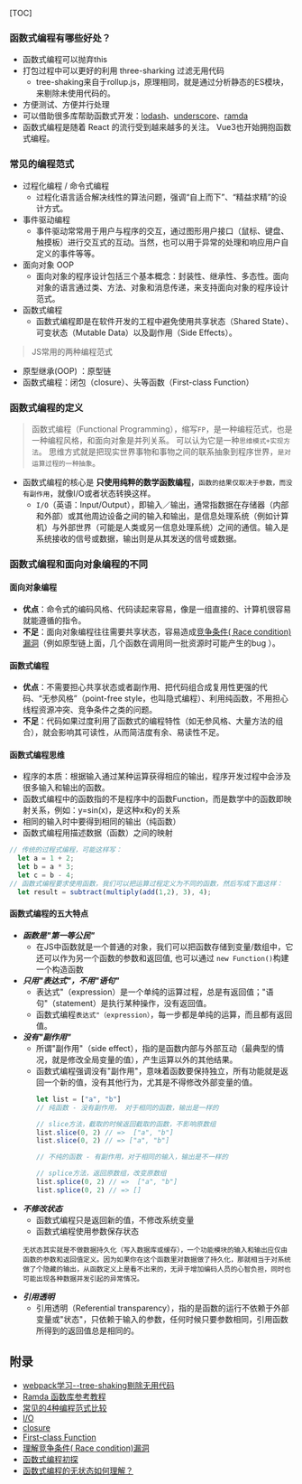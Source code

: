 [TOC]

<!-- 什么是函数式编程 -->
### 函数式编程有哪些好处？
- 函数式编程可以抛弃this
- 打包过程中可以更好的利用 three-sharking 过滤无用代码
  - tree-shaking来自于rollup.js，原理相同，就是通过分析静态的ES模块，来剔除未使用代码的。
- 方便测试、方便并行处理
- 可以借助很多库帮助函数式开发：[lodash](https://www.lodashjs.com/)、[underscore](https://www.underscorejs.com.cn/)、[ramda](https://ramda.cn/)
- 函数式编程是随着 React 的流行受到越来越多的关注。 Vue3也开始拥抱函数式编程。

### 常见的编程范式
- 过程化编程 / 命令式编程
  - 过程化语言适合解决线性的算法问题，强调“自上而下”、“精益求精”的设计方式。
- 事件驱动编程
  - 事件驱动常常用于用户与程序的交互，通过图形用户接口（鼠标、键盘、触摸板）进行交互式的互动。当然，也可以用于异常的处理和响应用户自定义的事件等等。
- 面向对象 OOP
  - 面向对象的程序设计包括三个基本概念：封装性、继承性、多态性。面向对象的语言通过类、方法、对象和消息传递，来支持面向对象的程序设计范式。
- 函数式编程
  - 函数式编程即是在软件开发的工程中避免使用共享状态（Shared State）、可变状态（Mutable Data）以及副作用（Side Effects）。
> JS常用的两种编程范式
  - 原型继承(OOP) ：原型链
  - 函数式编程：闭包（closure）、头等函数（First-class Function）

### 函数式编程的定义
> 函数式编程（Functional Programming），缩写`FP`，是一种编程范式，也是一种编程风格，和面向对象是并列关系。
可以认为它是一种`思维模式+实现方法`。
思维方式就是把现实世界事物和事物之间的联系抽象到程序世界，`是对运算过程的一种抽象`。
- 函数式编程的核心是 **只使用纯粹的数学函数编程**，`函数的结果仅取决于参数，而没有副作用`，就像I/O或者状态转换这样。
  -  `I/O`（英语：Input/Output），即输入／输出，通常指数据在存储器（内部和外部）或其他周边设备之间的输入和输出，是信息处理系统（例如计算机）与外部世界（可能是人类或另一信息处理系统）之间的通信。输入是系统接收的信号或数据，输出则是从其发送的信号或数据。

<!-- 函数式编程和面向对象编程的不同 -->
###  函数式编程和面向对象编程的不同 
#### 面向对象编程
- **优点**：命令式的编码风格、代码读起来容易，像是一组直接的、计算机很容易就能遵循的指令。
- **不足**：面向对象编程往往需要共享状态，容易造成[竞争条件( Race condition)漏洞](https://blog.csdn.net/weixin_30498807/article/details/96778321)（例如原型链上面，几个函数在调用同一批资源时可能产生的bug ）。
#### 函数式编程
- **优点**：不需要担心共享状态或者副作用、把代码组合成复用性更强的代码、“无参风格”（point-free style，也叫隐式编程）、利用纯函数，不用担心线程资源冲突、竞争条件之类的问题。
- **不足**：代码如果过度利用了函数式的编程特性（如无参风格、大量方法的组合），就会影响其可读性，从而简洁度有余、易读性不足。
<!-- 函数式编程思维 -->
#### 函数式编程思维
- 程序的本质：根据输入通过某种运算获得相应的输出，程序开发过程中会涉及很多输入和输出的函数。
- 函数式编程中的函数指的不是程序中的函数Function，而是数学中的函数即映射关系，例如：y=sin(x)，是这种x和y的关系
- 相同的输入时中要得到相同的输出（纯函数）
- 函数式编程用描述数据（函数）之间的映射
<!-- 举例 -->
```js
// 传统的过程式编程，可能这样写：
  let a = 1 + 2;
  let b = a * 3;
  let c = b - 4;
// 函数式编程要求使用函数，我们可以把运算过程定义为不同的函数，然后写成下面这样：
  let result = subtract(multiply(add(1,2), 3), 4);
```
#### 函数式编程的五大特点
- ***函数是"第一等公民"***
  - 在JS中函数就是一个普通的对象，我们可以把函数存储到变量/数组中，它还可以作为另一个函数的参数和返回值, 也可以通过 `new Function()`构建一个构造函数
- ***只用"表达式"，不用"语句"***
  - 表达式"（expression）是一个单纯的运算过程，总是有返回值；"语句"（statement）是执行某种操作，没有返回值。
  - 函数式编程`表达式"（expression）`，每一步都是单纯的运算，而且都有返回值。
- ***没有"副作用"***
  - 所谓"副作用"（side effect），指的是函数内部与外部互动（最典型的情况，就是修改全局变量的值），产生运算以外的其他结果。
  - 函数式编程强调没有"副作用"，意味着函数要保持独立，所有功能就是返回一个新的值，没有其他行为，尤其是不得修改外部变量的值。
    ```js
    let list = ["a", "b"] 
    // 纯函数 - 没有副作用， 对于相同的函数，输出是一样的

    // slice方法，截取的时候返回截取的函数，不影响原数组
    list.slice(0, 2) // =>  ["a", "b"]
    list.slice(0, 2) // => ["a", "b"]

    // 不纯的函数 - 有副作用，对于相同的输入，输出是不一样的

    // splice方法，返回原数组，改变原数组
    list.splice(0, 2) // =>  ["a", "b"] 
    list.splice(0, 2) // => []
    ```
- ***不修改状态***
  - 函数式编程只是返回新的值，不修改系统变量
  - 函数式编程使用参数保存状态
  ```
  无状态其实就是不做数据持久化（写入数据库或缓存），一个功能模块的输入和输出应仅由函数的参数和返回值定义。因为如果你在这个函数里对数据做了持久化，那就相当于对系统做了个隐藏的输出，从函数定义上是看不出来的，无异于增加编码人员的心智负担，同时也可能出现各种数据并发引起的异常情况。
  ```
- ***引用透明***
  - 引用透明（Referential transparency），指的是函数的运行不依赖于外部变量或"状态"，只依赖于输入的参数，任何时候只要参数相同，引用函数所得到的返回值总是相同的。

## 附录
- [webpack学习--tree-shaking剔除无用代码](https://blog.csdn.net/u014787301/article/details/79698839)
- [Ramda 函数库参考教程](http://www.ruanyifeng.com/blog/2017/03/ramda.html)
- [常见的4种编程范式比较](https://juejin.cn/post/6844904078858797063)
- [I/O](https://zh.wikipedia.org/wiki/I/O)
- [closure](https://developer.mozilla.org/zh-CN/docs/Web/JavaScript/Closures)
- [First-class Function](https://developer.mozilla.org/zh-CN/docs/Glossary/First-class_Function)
- [理解竞争条件( Race condition)漏洞](https://blog.csdn.net/weixin_30498807/article/details/96778321)
- [函数式编程初探](http://www.ruanyifeng.com/blog/2012/04/functional_programming.html)
- [函数式编程的无状态如何理解？](https://www.zhihu.com/question/22716548/answer/1306663907)